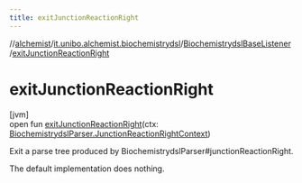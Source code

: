 ```yaml
---
title: exitJunctionReactionRight
---
```

//[alchemist](../../../index.html)/[it.unibo.alchemist.biochemistrydsl](../index.html)/[BiochemistrydslBaseListener](index.html)/[exitJunctionReactionRight](exit-junction-reaction-right.html)



# exitJunctionReactionRight



[jvm]\
open fun [exitJunctionReactionRight](exit-junction-reaction-right.html)(ctx: [BiochemistrydslParser.JunctionReactionRightContext](../-biochemistrydsl-parser/-junction-reaction-right-context/index.html))



Exit a parse tree produced by BiochemistrydslParser#junctionReactionRight. 



The default implementation does nothing.




